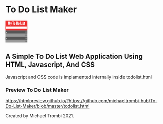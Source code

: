 # To Do List Maker
![image info](icon.png)

## A Simple To Do List Web Application Using HTML, Javascript, And CSS

Javascript and CSS code is implamented internally inside todolist.html

### Preview To Do List Maker
https://htmlpreview.github.io/?https://github.com/michaeltrombi-hub/To-Do-List-Maker/blob/master/todolist.html

Created by Michael Trombi 2021.
